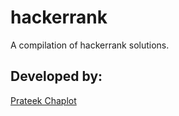 # hackerrank
A compilation of hackerrank solutions.

## Developed by:
[Prateek Chaplot](https://github.com/prateekchaplot)
